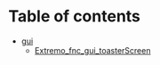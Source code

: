 # Table of contents

* [gui](README.md)
  * [Extremo\_fnc\_gui\_toasterScreen](gui/extremo\_fnc\_gui\_toasterscreen.md)
